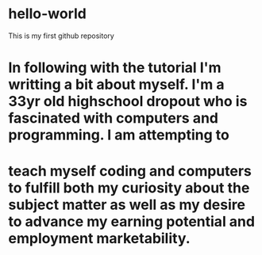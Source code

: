 # hello-world
This is my first github repository

# In following with the tutorial I'm writting a bit about myself. I'm a 33yr old highschool dropout who is fascinated with computers and programming. I am attempting to 
# teach myself coding and computers to fulfill both my curiosity about the subject matter as well as my desire to advance my earning potential and employment marketability. 
